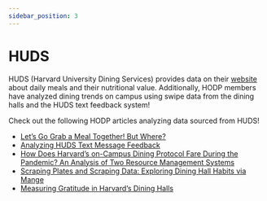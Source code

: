 ```yaml
---
sidebar_position: 3
---
```


# HUDS

HUDS (Harvard University Dining Services) provides data on their [website](https://dining.harvard.edu/campus-dining/undergraduate-dining/weeks-menu) about daily meals and their nutritional value. Additionally, HODP members have analyzed dining trends on campus using swipe data from the dining halls and the HUDS text feedback system!

Check out the following HODP articles analyzing data sourced from HUDS!
- [Let’s Go Grab a Meal Together! But Where?](https://www.hodp.org/project/lets-go-grab-a-meal-together)
- [Analyzing HUDS Text Message Feedback](https://www.hodp.org/project/HUDS-text-messages)
- [How Does Harvard’s on-Campus Dining Protocol Fare During the Pandemic? An Analysis of Two Resource Management Systems](https://www.hodp.org/project/HUDS)
- [Scraping Plates and Scraping Data: Exploring Dining Hall Habits via Mange](https://www.hodp.org/project/scraping-plates-and-scraping-data-exploring-dining-hall-habits-via-mange)
- [Measuring Gratitude in Harvard’s Dining Halls](https://www.hodp.org/project/measuring-gratitude-in-harvard-s-dining-halls/)